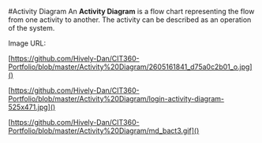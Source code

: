 #Activity Diagram
An **Activity Diagram** is a flow chart representing the flow from one activity to another. The activity can be described as an operation of the system.


Image URL:

[https://github.com/Hively-Dan/CIT360-Portfolio/blob/master/Activity%20Diagram/2605161841_d75a0c2b01_o.jpg]()

[https://github.com/Hively-Dan/CIT360-Portfolio/blob/master/Activity%20Diagram/login-activity-diagram-525x471.jpg]()

[https://github.com/Hively-Dan/CIT360-Portfolio/blob/master/Activity%20Diagram/md_bact3.gif]()
